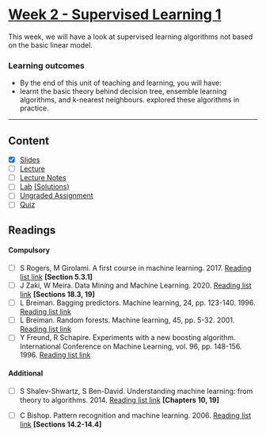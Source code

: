 # [Week 2 - Supervised Learning 1](https://canvas.sussex.ac.uk/courses/31315/pages/week-2-supervised-learning-i?module_item_id=1445745)
This week, we will have a look at supervised learning algorithms not based on the basic linear model. 

### Learning outcomes
- By the end of this unit of teaching and learning, you will have:
- learnt the basic theory behind decision tree, ensemble learning algorithms, and k-nearest neighbours.
explored these algorithms in practice.

---

## Content
- [x] [Slides](https://canvas.sussex.ac.uk/courses/31315/files/5250165?wrap=1)
- [ ] [Lecture](https://sussex.cloud.panopto.eu/Panopto/Pages/Viewer.aspx?id=a32813c8-3179-4314-a505-b27900f80b90)
- [ ] [Lecture Notes]()
- [ ] [Lab](https://github.com/LukeBirkett/study-planner/blob/main/934G5_Machine_Learning/week_2/Week%202.ipynb) [(Solutions)](https://github.com/LukeBirkett/study-planner/blob/main/934G5_Machine_Learning/week_2/Week%202_with%20solutions.ipynb)
- [ ] [Ungraded Assignment](https://github.com/LukeBirkett/study-planner/blob/main/934G5_Machine_Learning/week_2/Week%202_assignments.ipynb)
- [ ] [Quiz](https://canvas.sussex.ac.uk/courses/31315/quizzes/50568)
 
## Readings
#### Compulsory
- [ ] S Rogers, M Girolami. A first course in machine learning. 2017. [Reading list link](https://readinglists.sussex.ac.uk/leganto/nui/citation/20811019840002461?institute=44SUS_INST&auth=SAML) **[Section 5.3.1]**
- [ ] J Zaki, W Meira. Data Mining and Machine Learning. 2020. [Reading list link](https://readinglists.sussex.ac.uk/leganto/nui/citation/22133526900002461?institute=44SUS_INST&auth=SAML) **[Sections 18.3, 19]**
- [ ] L Breiman. Bagging predictors. Machine learning, 24, pp. 123-140. 1996. [Reading list link](https://readinglists.sussex.ac.uk/leganto/nui/citation/20811019940002461?institute=44SUS_INST&auth=SAML)
- [ ] L Breiman. Random forests. Machine learning, 45, pp. 5-32. 2001. [Reading list link](https://readinglists.sussex.ac.uk/leganto/nui/citation/20811019940002461?institute=44SUS_INST&auth=SAML)
- [ ] Y Freund, R Schapire. Experiments with a new boosting algorithm. International Conference on Machine Learning, vol. 96, pp. 148-156. 1996. [Reading list link](https://readinglists.sussex.ac.uk/leganto/nui/citation/20811019950002461?institute=44SUS_INST&auth=SAML)

#### Additional
- [ ] S Shalev-Shwartz, S Ben-David. Understanding machine learning: from theory to algorithms. 2014. [Reading list link](https://readinglists.sussex.ac.uk/leganto/nui/citation/20811019830002461?institute=44SUS_INST&auth=SAML) **[Chapters 10, 19]**
- [ ] C Bishop. Pattern recognition and machine learning. 2006. [Reading list link](https://readinglists.sussex.ac.uk/leganto/nui/citation/20811019850002461?institute=44SUS_INST&auth=SAML) **[Sections 14.2-14.4]**


